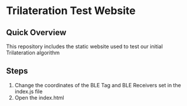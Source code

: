 # Trilateration Test Website

## Quick Overview
This repository includes the static website used to test our initial Trilateration algorithm

## Steps
1. Change the coordinates of the BLE Tag and BLE Receivers set in the index.js file
2. Open the index.html
